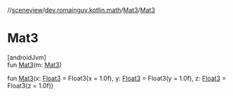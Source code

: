 //[sceneview](../../../index.md)/[dev.romainguy.kotlin.math](../index.md)/[Mat3](index.md)/[Mat3](-mat3.md)

# Mat3

[androidJvm]\
fun [Mat3](-mat3.md)(m: [Mat3](index.md))

fun [Mat3](-mat3.md)(x: [Float3](../-float3/index.md) = Float3(x = 1.0f), y: [Float3](../-float3/index.md) = Float3(y = 1.0f), z: [Float3](../-float3/index.md) = Float3(z = 1.0f))
